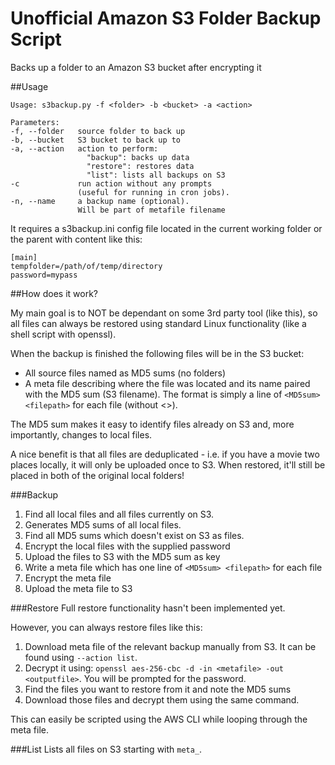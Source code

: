 # Unofficial Amazon S3 Folder Backup Script
Backs up a folder to an Amazon S3 bucket after encrypting it

##Usage

```
Usage: s3backup.py -f <folder> -b <bucket> -a <action>

Parameters:
-f, --folder   source folder to back up
-b, --bucket   S3 bucket to back up to
-a, --action   action to perform:
                 "backup": backs up data
                 "restore": restores data
                 "list": lists all backups on S3
-c             run action without any prompts
               (useful for running in cron jobs).
-n, --name     a backup name (optional).
               Will be part of metafile filename
```

It requires a s3backup.ini config file located in the current working folder or the parent with content like this:

```
[main]
tempfolder=/path/of/temp/directory
password=mypass
```

##How does it work?

My main goal is to NOT be dependant on some 3rd party tool (like this), so all files can always be restored using standard Linux functionality (like a shell script with openssl).

When the backup is finished the following files will be in the S3 bucket:
  * All source files named as MD5 sums (no folders)
  * A meta file describing where the file was located and its name paired with the MD5 sum (S3 filename). The format is simply a line of `<MD5sum> <filepath>` for each file (without <>).

The MD5 sum makes it easy to identify files already on S3 and, more importantly, changes to local files.

A nice benefit is that all files are deduplicated - i.e. if you have a movie two places locally, it will only be uploaded once to S3. When restored, it'll still be placed in both of the original local folders!

###Backup
1. Find all local files and all files currently on S3.
2. Generates MD5 sums of all local files.
3. Find all MD5 sums which doesn't exist on S3 as files.
4. Encrypt the local files with the supplied password
5. Upload the files to S3 with the MD5 sum as key
6. Write a meta file which has one line of `<MD5sum> <filepath>` for each file
7. Encrypt the meta file
8. Upload the meta file to S3

###Restore
Full restore functionality hasn't been implemented yet.

However, you can always restore files like this:

1. Download meta file of the relevant backup manually from S3. It can be found using `--action list`.
2. Decrypt it using: `openssl aes-256-cbc -d -in <metafile> -out <outputfile>`. You will be prompted for the password.
3. Find the files you want to restore from it and note the MD5 sums
4. Download those files and decrypt them using the same command.

This can easily be scripted using the AWS CLI while looping through the meta file.

###List
Lists all files on S3 starting with `meta_`.